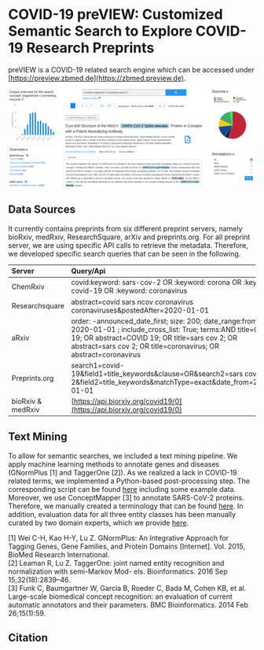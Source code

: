 # COVID-19 preVIEW: Customized Semantic Search to Explore COVID-19 Research Preprints

preVIEW is a COVID-19 related search engine which can be accessed under [https://preview.zbmed.de](https://zbmed.preview.de). 

![architecture](img/preview.png)


## Data Sources

It currently contains preprints from six different preprint servers, namely bioRxiv, medRxiv, ResearchSquare, arXiv and preprints.org. For all preprint server, we are using specific API calls to retrieve the metadata. Therefore, we developed specific search queries that can be seen in the following. 

Server | Query/Api
:----- | :---- 
ChemRxiv   | covid:keyword: sars-cov-2 OR :keyword: corona OR :keyword: covid-19 OR :keyword: coronavirus
Researchsquare  | abstract=covid sars ncov coronavirus coronaviruses&postedAfter=2020-01-01
aRxiv | order: -announced_date_first; size: 200; date_range:from 2020-01-01 ; include_cross_list: True; terms:AND title=COVID 19; OR abstract=COVID 19; OR title=sars cov 2; OR abstract=sars cov 2; OR title=coronavirus; OR abstract=coronavirus
Preprints.org | search1=covid-19&field1=title_keywords&clause=OR&search2=sars cov-2&field2=title_keywords&matchType=exact&date_from=2020-01-01
bioRxiv & medRxiv | [https://api.biorxiv.org/covid19/0](https://api.biorxiv.org/covid19/0)



## Text Mining

To allow for semantic searches, we included a text mining pipeline. We apply machine learning methods to annotate genes and diseases (GNormPlus [1] and TaggerOne [2]). As we realized a lack in COVID-19 related terms, we implemented a Python-based post-processing step. The corresponding script can be found [here](post-processing) including some example data.
Moreover, we use ConceptMapper [3] to annotate SARS-CoV-2 proteins. Therefore, we manually created a terminology that can be found [here](terminology). In addition, evaluation data for all three entity classes has been manually curated by two domain experts, which we provide [here](data).

[1] Wei C-H, Kao H-Y, Lu Z. GNormPlus: An Integrative Approach for Tagging Genes, Gene Families, and
Protein Domains [Internet]. Vol. 2015, BioMed Research International.  
[2] Leaman R, Lu Z. TaggerOne: joint named entity recognition and normalization with semi-Markov Mod-
els. Bioinformatics. 2016 Sep 15;32(18):2839–46.  
[3] Funk C, Baumgartner W, Garcia B, Roeder C, Bada M, Cohen KB, et al. Large-scale biomedical concept
recognition: an evaluation of current automatic annotators and their parameters. BMC Bioinformatics.
2014 Feb 26;15(1):59.


## Citation 

